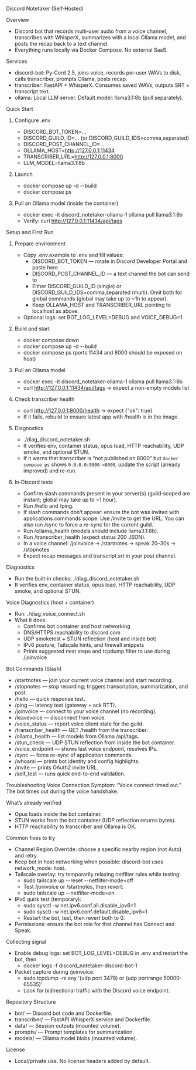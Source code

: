 Discord Notetaker (Self‑Hosted)

Overview
- Discord bot that records multi‑user audio from a voice channel, transcribes with WhisperX, summarizes with a local Ollama model, and posts the recap back to a text channel.
- Everything runs locally via Docker Compose. No external SaaS.

Services
- discord-bot: Py‑Cord 2.5, joins voice, records per‑user WAVs to disk, calls transcriber, prompts Ollama, posts recap.
- transcriber: FastAPI + WhisperX. Consumes saved WAVs, outputs SRT + transcript text.
- ollama: Local LLM server. Default model: llama3.1:8b (pull separately).

Quick Start
1) Configure .env
   - DISCORD_BOT_TOKEN=…
   - DISCORD_GUILD_ID=… (or DISCORD_GUILD_IDS=comma,separated)
   - DISCORD_POST_CHANNEL_ID=…
   - OLLAMA_HOST=http://127.0.0.1:11434
   - TRANSCRIBER_URL=http://127.0.0.1:8000
   - LLM_MODEL=llama3.1:8b

2) Launch
   - docker compose up -d --build
   - docker compose ps

3) Pull an Ollama model (inside the container)
   - docker exec -it discord_notetaker-ollama-1 ollama pull llama3.1:8b
   - Verify: curl http://127.0.0.1:11434/api/tags

Setup and First Run
1) Prepare environment
   - Copy .env.example to .env and fill values:
     - DISCORD_BOT_TOKEN — rotate in Discord Developer Portal and paste here
     - DISCORD_POST_CHANNEL_ID — a text channel the bot can send to
     - Either DISCORD_GUILD_ID (single) or DISCORD_GUILD_IDS=comma,separated (multi). Omit both for global commands (global may take up to ~1h to appear).
     - Keep OLLAMA_HOST and TRANSCRIBER_URL pointing to localhost as above.
   - Optional logs: set BOT_LOG_LEVEL=DEBUG and VOICE_DEBUG=1

2) Build and start
   - docker compose down
   - docker compose up -d --build
   - docker compose ps (ports 11434 and 8000 should be exposed on host)

3) Pull an Ollama model
   - docker exec -it discord_notetaker-ollama-1 ollama pull llama3.1:8b
   - curl http://127.0.0.1:11434/api/tags → expect a non-empty models list

4) Check transcriber health
   - curl http://127.0.0.1:8000/health → expect {"ok": true}
   - If it fails, rebuild to ensure latest app with /health is in the image.

5) Diagnostics
   - ./diag_discord_notetaker.sh
   - It verifies env, container status, opus load, HTTP reachability, UDP smoke, and optional STUN.
   - If it warns that transcriber is “not published on 8000” but `docker compose ps` shows `0.0.0.0:8000->8000`, update the script (already improved) and re-run.

6) In‑Discord tests
   - Confirm slash commands present in your server(s) (guild‑scoped are instant; global may take up to ~1 hour).
   - Run /hello and /ping.
   - If slash commands don’t appear: ensure the bot was invited with applications.commands scope. Use /invite to get the URL. You can also run /sync to force a re-sync for the current guild.
   - Run /ollama_health (models should include llama3.1:8b).
   - Run /transcriber_health (expect status 200 JSON).
   - In a voice channel: /joinvoice → /startnotes → speak 20–30s → /stopnotes
   - Expect recap messages and transcript.srt in your post channel.

Diagnostics
- Run the built‑in checks: ./diag_discord_notetaker.sh
- It verifies env, container status, opus load, HTTP reachability, UDP smoke, and optional STUN.

Voice Diagnostics (host + container)
- Run: ./diag_voice_connect.sh
- What it does:
  - Confirms bot container and host networking
  - DNS/HTTPS reachability to discord.com
  - UDP smoketest + STUN reflection (host and inside bot)
  - IPv6 posture, Tailscale hints, and firewall snippets
  - Prints suggested next steps and tcpdump filter to use during /joinvoice

Bot Commands (Slash)
- /startnotes — join your current voice channel and start recording.
- /stopnotes — stop recording; triggers transcription, summarization, and post.
- /hello — quick response test.
- /ping — latency test (gateway + ack RTT).
- /joinvoice — connect to your voice channel (no recording).
- /leavevoice — disconnect from voice.
- /voice_status — report voice client state for the guild.
- /transcriber_health — GET /health from the transcriber.
- /ollama_health — list models from Ollama /api/tags.
- /stun_check — UDP STUN reflection from inside the bot container.
 - /voice_endpoint — shows last voice endpoint, resolves IPs.
 - /sync — force re-sync of application commands.
 - /whoami — prints bot identity and config highlights.
 - /invite — prints OAuth2 invite URL.
 - /self_test — runs quick end-to-end validation.

Troubleshooting Voice Connection
Symptom: “Voice connect timed out.” The bot times out during the voice handshake.

What’s already verified
- Opus loads inside the bot container.
- STUN works from the bot container (UDP reflection returns bytes).
- HTTP reachability to transcriber and Ollama is OK.

Common fixes to try
- Channel Region Override: choose a specific nearby region (not Auto) and retry.
- Keep bot in host networking when possible: discord-bot uses network_mode: host.
- Tailscale overlay: try temporarily relaxing netfilter rules while testing:
  - sudo tailscale up --reset --netfilter-mode=off
  - Test /joinvoice or /startnotes, then revert:
  - sudo tailscale up --netfilter-mode=on
- IPv6 quirk test (temporary):
  - sudo sysctl -w net.ipv6.conf.all.disable_ipv6=1
  - sudo sysctl -w net.ipv6.conf.default.disable_ipv6=1
  - Restart the bot, test, then revert both to 0.
- Permissions: ensure the bot role for that channel has Connect and Speak.

Collecting signal
- Enable debug logs: set BOT_LOG_LEVEL=DEBUG in .env and restart the bot, then
  - docker logs -f discord_notetaker-discord-bot-1
- Packet capture during /joinvoice:
  - sudo tcpdump -ni any '(udp port 3478) or (udp portrange 50000-65535)'
  - Look for bidirectional traffic with the Discord voice endpoint.

Repository Structure
- bot/ — Discord bot code and Dockerfile.
- transcriber/ — FastAPI WhisperX service and Dockerfile.
- data/ — Session outputs (mounted volume).
- prompts/ — Prompt templates for summarization.
- models/ — Ollama model blobs (mounted volume).

License
- Local/private use. No license headers added by default.
